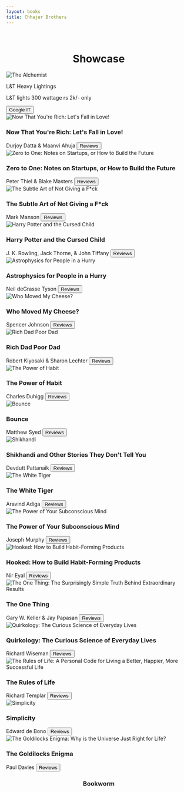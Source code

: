 ```yaml
---
layout: books
title: Chhajer Brothers
---
```

<head>
	<link rel="stylesheet" type="text/css" href="css/book_style.css" />
	<link rel="stylesheet" type="text/css" href="css/books_component.css" />
		<!-- Modernizr is used for flexbox fallback -->
	<script src="js/modernizr.custom.js"></script>
</head>
<div class="view">
	<div class="my__suggestion"><center><h1><br>Showcase</h1></center><div>
		<section class="grid">
			<div class="product">
				<div class="product__info">
					<img class="product__image" src="images/The_Alchemist.png" alt="The Alchemist" />
					<p class="product__title">L&T Heavy Lightings</p>
					<p class="product__author highlight">L&T lights 300 wattage rs 2k/- only</p>
					<button class="action action--button" onclick="window.open('https://www.google.com/search?q=havells+street+light')"><i class="fa fa-comments"></i><span class="action__text">Google IT</span></button>
				</div>
			</div>
			<div class="product">
				<div class="product__info">
					<img class="product__image" src="images/Now_That_You_are_Rich.png" alt="Now That You're Rich: Let's Fall in Love!" />
					<h3 class="product__title">Now That You're Rich: Let's Fall in Love!</h3>
					<span class="product__author highlight">Durjoy Datta & Maanvi Ahuja</span>
					<button class="action action--button" onclick="window.open('https://www.google.com/search?q=now+that+you%27re+rich+reviews')"><i class="fa fa-comments"></i><span class="action__text">Reviews</span></button>
				</div>
			</div>
			<div class="product">
				<div class="product__info">
					<img class="product__image" src="images/Zero_to_One.png" alt="Zero to One: Notes on Startups, or How to Build the Future" />
					<h3 class="product__title">Zero to One: Notes on Startups, or How to Build the Future</h3>
					<span class="product__author highlight">Peter Thiel & Blake Masters</span>
					<button class="action action--button" onclick="window.open('https://www.google.com/search?q=zero+to+one+by+peter+thiel+reviews')"><i class="fa fa-comments"></i><span class="action__text">Reviews</span></button>
				</div>
			</div>
			<div class="product">
				<div class="product__info">
					<img class="product__image" src="images/The_Subtle_Art_of_Not_Giving_a_Fck.png" alt="The Subtle Art of Not Giving a F*ck" />
					<h3 class="product__title">The Subtle Art of Not Giving a F*ck</h3>
					<span class="product__author highlight">Mark Manson</span>
					<button class="action action--button" onclick="window.open('https://www.google.com/search?q=The+Subtle+Art+of+Not+Giving+a+F*ck+book')"><i class="fa fa-comments"></i><span class="action__text">Reviews</span></button>
				</div>
			</div>
			<div class="product">
				<div class="product__info">
					<img class="product__image" src="images/Harry_Potter_and_the_Cursed_Child.png" alt="Harry Potter and the Cursed Child" />
					<h3 class="product__title">Harry Potter and the Cursed Child</h3>
					<span class="product__author highlight">J. K. Rowling, Jack Thorne, & John Tiffany</span>
					<button class="action action--button" onclick="window.open('https://www.google.com/search?q=Harry+Potter+and+the+Cursed+Child+book+reviews')"><i class="fa fa-comments"></i><span class="action__text">Reviews</span></button>
				</div>
			</div>
			<div class="product">
				<div class="product__info">
					<img class="product__image" src="images/Astrophysics_for_People_in_a_Hurry.png" alt="Astrophysics for People in a Hurry" />
					<h3 class="product__title">Astrophysics for People in a Hurry</h3>
					<span class="product__author highlight">Neil deGrasse Tyson</span>
					<button class="action action--button" onclick="window.open('https://www.google.com/search?q=astrophysics+for+people+in+a+hurry+book+review')"><i class="fa fa-comments"></i><span class="action__text">Reviews</span></button>
				</div>
			</div>		
			<div class="product">
				<div class="product__info">
					<img class="product__image" src="images/Who_Moved_My_Cheese.png" alt="Who Moved My Cheese?" />
					<h3 class="product__title">Who Moved My Cheese?</h3>
					<span class="product__author highlight">Spencer Johnson</span>
					<button class="action action--button" onclick="window.open('https://www.google.com/search?q=Who+Moved+My+Cheese%3F+book+reviews')"><i class="fa fa-comments"></i><span class="action__text">Reviews</span></button>
				</div>
			</div>
			<div class="product">
				<div class="product__info">
					<img class="product__image" src="images/Rich_Dad_Poor_Dad.png" alt="Rich Dad Poor Dad" />
					<h3 class="product__title">Rich Dad Poor Dad</h3>
					<span class="product__author highlight">Robert Kiyosaki & Sharon Lechter</span>
					<button class="action action--button" onclick="window.open('https://www.google.com/search?q=rich+dad+poor+dad+book+review')"><i class="fa fa-comments"></i><span class="action__text">Reviews</span></button>
				</div>
			</div>
			<div class="product">
				<div class="product__info">
					<img class="product__image" src="images/The_Power_of_Habit.png" alt="The Power of Habit" />
					<h3 class="product__title">The Power of Habit</h3>
					<span class="product__author highlight">Charles Duhigg</span>
					<button class="action action--button" onclick="window.open('https://www.google.com/search?q=the+power+of+habit+by+charles+duhigg+book+review')"><i class="fa fa-comments"></i><span class="action__text">Reviews</span></button>
				</div>
			</div>
			<div class="product">
				<div class="product__info">
					<img class="product__image" src="images/Bounce.png" alt="Bounce" />
					<h3 class="product__title">Bounce</h3>
					<span class="product__author highlight">Matthew Syed</span>
					<button class="action action--button" onclick="window.open('https://www.google.com/search?q=bounce+matthew+syed+book+review')"><i class="fa fa-comments"></i><span class="action__text">Reviews</span></button>
				</div>
			</div>
			<div class="product">
				<div class="product__info">
					<img class="product__image" src="images/Shikhandi.png" alt="Shikhandi" />
					<h3 class="product__title">Shikhandi and Other Stories They Don't Tell You</h3>
					<span class="product__author highlight">Devdutt Pattanaik</span>
					<button class="action action--button" onclick="window.open('https://www.google.com/search?q=Shikhandi+and+Other+Stories+They+Don%27t+Tell+You+book+review')"><i class="fa fa-comments"></i><span class="action__text">Reviews</span></button>
				</div>
			</div>
			<div class="product">
				<div class="product__info">
					<img class="product__image" src="images/The_White_Tiger.png" alt="The White Tiger" />
					<h3 class="product__title">The White Tiger</h3>
					<span class="product__author highlight">Aravind Adiga</span>
					<button class="action action--button" onclick="window.open('https://www.google.com/search?q=the+white+tiger+review')"><i class="fa fa-comments"></i><span class="action__text">Reviews</span></button>
				</div>
			</div>
			<div class="product">
				<div class="product__info">
					<img class="product__image" src="images/The_Power_of_Your_Subconscious_Mind.png" alt="The Power of Your Subconscious Mind" />
					<h3 class="product__title">The Power of Your Subconscious Mind</h3>
					<span class="product__author highlight">Joseph Murphy</span>
					<button class="action action--button" onclick="window.open('https://www.google.com/search?q=power+of+subconscious+mind+joseph+murphy+review')"><i class="fa fa-comments"></i><span class="action__text">Reviews</span></button>
				</div>
			</div>
			<div class="product">
				<div class="product__info">
					<img class="product__image" src="images/Hooked.png" alt="Hooked: How to Build Habit-Forming Products" />
					<h3 class="product__title">Hooked: How to Build Habit-Forming Products</h3>
					<span class="product__author highlight">Nir Eyal</span>
					<button class="action action--button" onclick="window.open('https://www.google.com/search?q=hooked+nir+eyal+review')"><i class="fa fa-comments"></i><span class="action__text">Reviews</span></button>
				</div>
			</div>
			<div class="product">
				<div class="product__info">
					<img class="product__image" src="images/The_One_Thing.png" alt="The One Thing: The Surprisingly Simple Truth Behind Extraordinary Results" />
					<h3 class="product__title">The One Thing</h3>
					<span class="product__author highlight">Gary W. Keller & Jay Papasan</span>
					<button class="action action--button" onclick="window.open('https://www.google.com/search?q=The+One+Thing%3A+The+Surprisingly+Simple+Truth+Behind+Extraordinary+Results&oq=The+one+Thing%3A+The+Surprisingly+Simple+Truth+Behind+Extraordinary+Results')"><i class="fa fa-comments"></i><span class="action__text">Reviews</span></button>
				</div>
			</div>
			<div class="product">
				<div class="product__info">
					<img class="product__image" src="images/Quirkology.png" alt="Quirkology: The Curious Science of Everyday Lives" />
					<h3 class="product__title">Quirkology: The Curious Science of Everyday Lives</h3>
					<span class="product__author highlight">Richard Wiseman</span>
					<button class="action action--button" onclick="window.open('https://www.google.com/search?q=Quirkology%3A+The+Curious+Science+of+Everyday+Lives+book+reviews')"><i class="fa fa-comments"></i><span class="action__text">Reviews</span></button>
				</div>
			</div>
			<div class="product">
				<div class="product__info">
					<img class="product__image" src="images/The_Rules_of_Life.png" alt="The Rules of Life: A Personal Code for Living a Better, Happier, More Successful Life" />
					<h3 class="product__title">The Rules of Life</h3>
					<span class="product__author highlight">Richard Templar</span>
					<button class="action action--button" onclick="window.open('https://www.google.com/search?q=the+rules+of+life+by+richard+templar+book+review')"><i class="fa fa-comments"></i><span class="action__text">Reviews</span></button>
				</div>
			</div>
			<div class="product">
				<div class="product__info">
					<img class="product__image" src="images/Simp.png" alt="Simplicity" />
					<h3 class="product__title">Simplicity</h3>
					<span class="product__author highlight">Edward de Bono</span>
					<button class="action action--button" onclick="window.open('https://www.google.com/search?q=simplicity+edward+de+bono+book+review')"><i class="fa fa-comments"></i><span class="action__text">Reviews</span></button>
				</div>
			</div>
			<div class="product">
				<div class="product__info">
					<img class="product__image" src="images/The_Goldilocks_Enigma.png" alt="The Goldilocks Enigma: Why is the Universe Just Right for Life?" />
					<h3 class="product__title">The Goldilocks Enigma</h3>
					<span class="product__author highlight">Paul Davies</span>
					<button class="action action--button" onclick="window.open('https://www.google.com/search?q=The+Goldilocks+Enigma%3A+Why+is+the+Universe+Just+Right+for+Life%3F&oq=The+Goldilocks+Enigma%3A+Why+is+the+Universe+Just+Right+for+Life%3F')"><i class="fa fa-comments"></i><span class="action__text">Reviews</span></button>
				</div>
			</div>			
		</section>
		<center>
			<h3>Bookworm</h3>
		</center>
	</div>
</div>
</div>